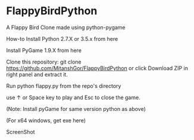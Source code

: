 # FlappyBirdPython

A Flappy Bird Clone made using python-pygame

How-to
Install Python 2.7.X or 3.5.x from here

Install PyGame 1.9.X from here

Clone this repository: git clone https://github.com/MitanshGor/FlappyBirdPython or click Download ZIP in right panel and extract it.

Run python flappy.py from the repo's directory

use ↑ or Space key to play and Esc to close the game.

(Note: Install pyGame for same version python as above)

(For x64 windows, get exe here)

ScreenShot

